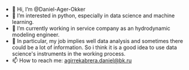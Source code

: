 - 👋 Hi, I’m @Daniel-Ager-Okker
- 👀 I’m interested in python, especially in data science and machine learning.
- 🌱 I’m currently working in service company as an hydrodynamic modeling engineer.
- 💞️ In particular, my job implies well data analysis and sometimes there could be a lot of information. So i think it is a good idea to use data science's instruments in the working process.
- 📫 How to reach me: agirrekabrera.daniel@bk.ru

<!---
Daniel-Ager-Okker/Daniel-Ager-Okker is a ✨ special ✨ repository because its `README.md` (this file) appears on your GitHub profile.
You can click the Preview link to take a look at your changes.
--->
